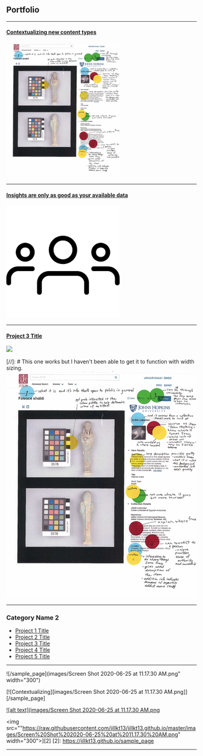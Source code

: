 ## Portfolio

---

#### [Contextualizing new content types](/sample_page)
<img src="images/Screen Shot 2020-06-25 at 11.17.30 AM.png" width="300">

---
#### [Insights are only as good as your available data](/recruiting_strategy)
<img src="images/group.png" width="300"> 

---
#### [Project 3 Title](/urp_redesign)
<img src="images/dummy_thumbnail.jpg?raw=true"/>


[//]: # This one works but I haven't been able to get it to function with width sizing. 
[![Content](https://raw.githubusercontent.com/jillkt13/jillkt13.github.io/master/images/Screen%20Shot%202020-06-25%20at%2011.17.30%20AM.png "Content")](https://jillkt13.github.io/sample_page)

---

### Category Name 2

- [Project 1 Title](http://example.com/)
- [Project 2 Title](http://example.com/)
- [Project 3 Title](http://example.com/)
- [Project 4 Title](http://example.com/)
- [Project 5 Title](http://example.com/)

---

![/sample_page](images/Screen Shot 2020-06-25 at 11.17.30 AM.png" width="300")

[![Contextualizing][images/Screen Shot 2020-06-25 at 11.17.30 AM.png]][/sample_page]

[![alt text](images/Screen Shot 2020-06-25 at 11.17.30 AM.png](https://jillkt13.github.io/sample_page)

<img src=""https://raw.githubusercontent.com/jillkt13/jillkt13.github.io/master/images/Screen%20Shot%202020-06-25%20at%2011.17.30%20AM.png" width="300">][2]
[2]: https://jillkt13.github.io/sample_page


---

